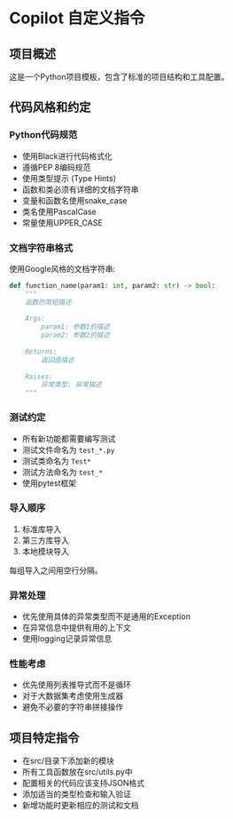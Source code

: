 <!-- Use this file to provide workspace-specific custom instructions to Copilot. For more details, visit https://code.visualstudio.com/docs/copilot/copilot-customization#_use-a-githubcopilotinstructionsmd-file -->

# Copilot 自定义指令

## 项目概述
这是一个Python项目模板，包含了标准的项目结构和工具配置。

## 代码风格和约定

### Python代码规范
- 使用Black进行代码格式化
- 遵循PEP 8编码规范
- 使用类型提示 (Type Hints)
- 函数和类必须有详细的文档字符串
- 变量和函数名使用snake_case
- 类名使用PascalCase
- 常量使用UPPER_CASE

### 文档字符串格式
使用Google风格的文档字符串:
```python
def function_name(param1: int, param2: str) -> bool:
    """
    函数的简短描述
    
    Args:
        param1: 参数1的描述
        param2: 参数2的描述
        
    Returns:
        返回值描述
        
    Raises:
        异常类型: 异常描述
    """
```

### 测试约定
- 所有新功能都需要编写测试
- 测试文件命名为 `test_*.py`
- 测试类命名为 `Test*`
- 测试方法命名为 `test_*`
- 使用pytest框架

### 导入顺序
1. 标准库导入
2. 第三方库导入
3. 本地模块导入

每组导入之间用空行分隔。

### 异常处理
- 优先使用具体的异常类型而不是通用的Exception
- 在异常信息中提供有用的上下文
- 使用logging记录异常信息

### 性能考虑
- 优先使用列表推导式而不是循环
- 对于大数据集考虑使用生成器
- 避免不必要的字符串拼接操作

## 项目特定指令
- 在src/目录下添加新的模块
- 所有工具函数放在src/utils.py中
- 配置相关的代码应该支持JSON格式
- 添加适当的类型检查和输入验证
- 新增功能时更新相应的测试和文档
